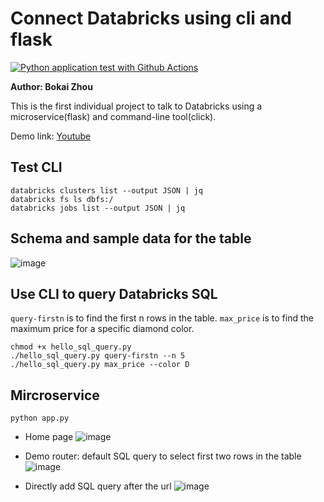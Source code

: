 # Connect Databricks using cli and flask 

[![Python application test with Github Actions](https://github.com/nogibjj/bokai-databricks/actions/workflows/main.yml/badge.svg)](https://github.com/nogibjj/bokai-databricks/actions/workflows/main.yml)

__Author: Bokai Zhou__

This is the first individual project to talk to Databricks using a microservice(flask) and command-line tool(click).

Demo link: [Youtube](https://youtu.be/iYT4a8ucho0)

## Test CLI
```linux
databricks clusters list --output JSON | jq
databricks fs ls dbfs:/
databricks jobs list --output JSON | jq
```

## Schema and sample data for the table 
![image](https://user-images.githubusercontent.com/97444802/190298924-7b922984-1058-4deb-af6a-4c6c1c01d64a.png)


## Use CLI to query Databricks SQL
`query-firstn` is to find the first n rows in the table. `max_price` is to find the maximum price for a specific diamond color. 
```linux
chmod +x hello_sql_query.py
./hello_sql_query.py query-firstn --n 5 
./hello_sql_query.py max_price --color D
```

## Mircroservice
```linux
python app.py
```

* Home page
![image](https://user-images.githubusercontent.com/97444802/190297028-222fb4c6-67ca-421e-a62d-71c88f407d3b.png)

* Demo router: default SQL query to select first two rows in the table 
![image](https://user-images.githubusercontent.com/97444802/190297878-c900064a-f596-424a-a43b-2b04441d5e42.png)

* Directly add SQL query after the url
![image](https://user-images.githubusercontent.com/97444802/190298428-0f6abc56-9686-4eaf-b3a2-4600fd728212.png)


